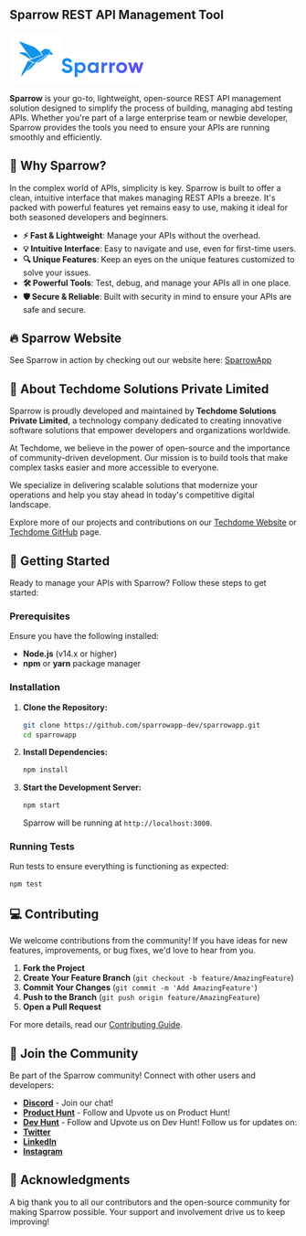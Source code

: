 ## Sparrow REST API Management Tool

![SparrowApp Logo](https://github.com/sparrowapp-dev/sparrow-app/blob/development/src/packages/%40deprecate/assets/logoSparrow.svg)![SparrowApp Logo2](https://github.com/sparrowapp-dev/sparrow-app/blob/development/src/packages/%40deprecate/assets/logotype.svg)

**Sparrow** is your go-to, lightweight, open-source REST API management solution designed to simplify the process of building, managing abd testing APIs. Whether you're part of a large enterprise team or newbie developer, Sparrow provides the tools you need to ensure your APIs are running smoothly and efficiently.

## 🌟 Why Sparrow?

In the complex world of APIs, simplicity is key. Sparrow is built to offer a clean, intuitive interface that makes managing REST APIs a breeze. It's packed with powerful features yet remains easy to use, making it ideal for both seasoned developers and beginners.

- **⚡ Fast & Lightweight**: Manage your APIs without the overhead.
- **💡 Intuitive Interface**: Easy to navigate and use, even for first-time users.
- **🔍 Unique Features**: Keep an eyes on the unique features customized to solve your issues.
- **🛠️ Powerful Tools**: Test, debug, and manage your APIs all in one place.
- **🛡️ Secure & Reliable**: Built with security in mind to ensure your APIs are safe and secure.

## 🔥 Sparrow Website

See Sparrow in action by checking out our website here: [SparrowApp](https://sparrowapp.dev)

## 🏢 About Techdome Solutions Private Limited

Sparrow is proudly developed and maintained by **Techdome Solutions Private Limited**, a technology company dedicated to creating innovative software solutions that empower developers and organizations worldwide.

At Techdome, we believe in the power of open-source and the importance of community-driven development. Our mission is to build tools that make complex tasks easier and more accessible to everyone.

We specialize in delivering scalable solutions that modernize your operations and help you stay ahead in today's competitive digital landscape.

Explore more of our projects and contributions on our [Techdome Website](https://techdome-io) or [Techdome GitHub](https://github.com/techdome-io) page.

## 🎯 Getting Started

Ready to manage your APIs with Sparrow? Follow these steps to get started:

### Prerequisites

Ensure you have the following installed:

- **Node.js** (v14.x or higher)
- **npm** or **yarn** package manager

### Installation

1. **Clone the Repository:**

   ```bash
   git clone https://github.com/sparrowapp-dev/sparrowapp.git
   cd sparrowapp
   ```

2. **Install Dependencies:**

   ```bash
   npm install
   ```

3. **Start the Development Server:**

   ```bash
   npm start
   ```

   Sparrow will be running at `http://localhost:3000`.

### Running Tests

Run tests to ensure everything is functioning as expected:

```bash
npm test
```

## 💻 Contributing

We welcome contributions from the community! If you have ideas for new features, improvements, or bug fixes, we'd love to hear from you.

1. **Fork the Project**
2. **Create Your Feature Branch** (`git checkout -b feature/AmazingFeature`)
3. **Commit Your Changes** (`git commit -m 'Add AmazingFeature'`)
4. **Push to the Branch** (`git push origin feature/AmazingFeature`)
5. **Open a Pull Request**

For more details, read our [Contributing Guide](https://github.com/sparrowapp-dev/sparrowapp/blob/main/CONTRIBUTING.md).

## 🎉 Join the Community

Be part of the Sparrow community! Connect with other users and developers:

- **[Discord](https://discord.com/invite/thQhnvM42A)** - Join our chat!
- **[Product Hunt](https://www.producthunt.com/products/sparrow-4)** - Follow and Upvote us on Product Hunt!
- **[Dev Hunt](https://devhunt.org/@Sparrow)** - Follow and Upvote us on Dev Hunt!
Follow us for updates on:
- **[Twitter](https://x.com/sparrow__app)**
- **[LinkedIn](https://www.linkedin.com/company/sparrow-app)**
- **[Instagram](https://www.instagram.com/getsparrowapitool/)**

## 💖 Acknowledgments

A big thank you to all our contributors and the open-source community for making Sparrow possible. Your support and involvement drive us to keep improving!
